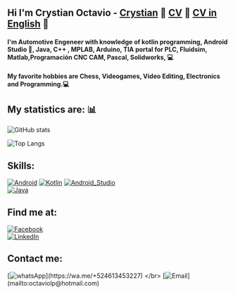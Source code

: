 ## Hi I'm Crystian Octavio - [Crystian](https://www.linkedin.com/in/crystian-octavio/) 👋   [CV](https://drive.google.com/file/d/1fnuRNbf9mYyF_4l5-Ud6pcD6woKXg3BN/view) :page_facing_up: [CV in English](https://github.com/reisenhead/CVENGLISH/blob/main/CV%20Crystian%20Octavio%20Hern%C3%A1ndez%20Lopez%20EN.pdf) :page_facing_up:

#### I'm Automotive Engeneer with knowledge of kotlin programming, Android Studio :iphone:, Java, C++ , MPLAB, Arduino, TIA portal for PLC, Fluidsim, Matlab,Programación CNC CAM, Pascal, Solidworks, :computer:

#### My favorite hobbies are Chess, Videogames, Video Editing, Electronics and Programming.:computer:

## My statistics are: :bar_chart:

![GitHub stats](https://github-readme-stats.vercel.app/api?username=reisenhead&show_icons=true&theme=nord)


![Top Langs](https://github-readme-stats.vercel.app/api/top-langs/?username=reisenhead&show_icons=true&theme=nord)  

## Skills:

[![Android](https://img.shields.io/badge/Android-3DDC84?style=for-the-badge&logo=android&logoColor=white&labelColor=101010)]()
[![Kotlin](https://img.shields.io/badge/Kotlin-0095D5?style=for-the-badge&logo=kotlin&logoColor=white&labelColor=101010)]()
[![Android_Studio](https://img.shields.io/badge/Android_Studio-3DDC84?style=for-the-badge&logo=android-studio&logoColor=white&labelColor=101010)]()
</br>
[![Java](https://img.shields.io/badge/Java-F7DF1E?style=for-the-badge&logo=javascript&logoColor=white&labelColor=101010)]()
</br>


## Find me at:

[![Facebook](https://img.shields.io/badge/Facebook-Crystian_Reisen-1877F2?style=for-the-badge&logo=facebook&logoColor=white&labelColor=101010)](https://www.facebook.com/Reisenhead/)
</br>
[![LinkedIn](https://img.shields.io/badge/LinkedIn-Crystian_Hernandez-0077B5?style=for-the-badge&logo=linkedin&logoColor=white&labelColor=101010)](https://www.linkedin.com/in/crystian-octavio/)


## Contact me:

[![whatsApp](https://img.shields.io/badge/WhatsApp-MESSAGE_(FAST_RESPONSE)-green?style=for-the-badge&logo=whatsapp&logoColor=white&labelColor=101010)](https://wa.me/+524613453227)
</br>
[![Email](https://img.shields.io/badge/octviolp@hotmail.com-my_personal_email_(slow_response)-D14836?style=for-the-badge&logo=gmail&logoColor=white&labelColor=101010)](mailto:octaviolp@hotmail.com)

